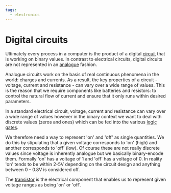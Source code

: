 ```yaml
---
tags:
  - electronics
---
```


# Digital circuits

Ultimately every process in a computer is the product of a digital
[circuit](Circuits.md) that is
working on binary values. In contrast to electrical circuits, digital circuits
are not represented in an
[analogue](Analogue_and_digital.md) fashion.

Analogue circuits work on the basis of real continuous phenomena in the world:
charges and currents. As a result, the key properties of a circuit - voltage,
current and resistance - can vary over a wide range of values. This is the
reason that we require components like batteries and resistors: to control the
natural flow of current and ensure that it only runs within desired parameters.

In a standard electrical circuit, voltage, current and resistance can vary over
a wide range of values however in the binary context we want to deal with
discrete values (zeros and ones) which can be fed into the various
[logic gates](Logic_gates.md).

We therefore need a way to represent 'on' and 'off' as single quantities. We do
this by stipulating that a given voltage corresponds to 'on' (high) and another
corresponds to 'off' (low). Of course these are not really discrete values since
voltage is inherently analogue but we basically binary-encode them. Formally
'on' has a voltage of 1 and 'off' has a voltage of 0. In reality 'on' tends to
be within 2-5V depending on the circuit design and anything between 0 - 0.8V is
considered off.

The [transistor](Transistors.md) is
the electrical component that enables us to represent given voltage ranges as
being 'on' or 'off'.
